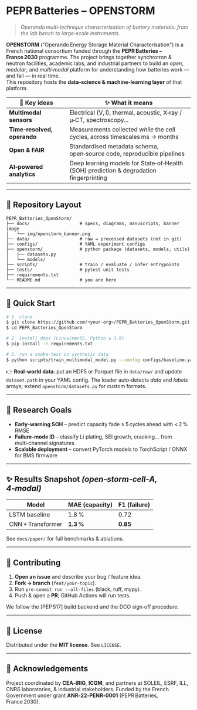 # PEPR Batteries – **OPENSTORM**

> *Operando multi‑technique characterisation of battery materials: from the lab bench to large‑scale instruments.*

**OPENSTORM** ("Operando Energy Storage Material Characterisation") is a French national consortium funded through the **PEPR Batteries – France 2030** programme. The project brings together synchrotron & neutron facilities, academic labs, and industrial partners to build an *open*, *modular*, and *multi‑modal* platform for understanding how batteries work — and fail — in real time.\
This repository hosts the **data‑science & machine‑learning layer** of that platform.

| 🔑 Key ideas                | ✨ What it means                                                                        |
| --------------------------- | -------------------------------------------------------------------------------------- |
| **Multimodal sensors**      | Electrical (V, I), thermal, acoustic, X‑ray / µ‑CT, spectroscopy…                      |
| **Time‑resolved, operando** | Measurements collected *while* the cell cycles, across timescales ms → months          |
| **Open & FAIR**             | Standardised metadata schema, open‑source code, reproducible pipelines                 |
| **AI‑powered analytics**    | Deep learning models for State‑of‑Health (SOH) prediction & degradation fingerprinting |

---

## 📂 Repository Layout

```text
PEPR_Batteries_OpenStorm/
├── docs/                   # specs, diagrams, manuscripts, banner image
│   └── img/openstorm_banner.png
├── data/                   # raw ↔ processed datasets (not in git)
├── configs/                # YAML experiment configs
├── openstorm/              # python package (datasets, models, utils)
│   ├── datasets.py
│   └── models/
├── scripts/                # train / evaluate / infer entrypoints
├── tests/                  # pytest unit tests
├── requirements.txt
└── README.md               # you are here
```

---

## 🚀 Quick Start

```bash
# 1. clone
$ git clone https://github.com/<your-org>/PEPR_Batteries_OpenStorm.git
$ cd PEPR_Batteries_OpenStorm

# 2. install deps (Linux/macOS, Python ≥ 3.9)
$ pip install -r requirements.txt

# 3. run a smoke‑test on synthetic data
$ python scripts/train_multimodal_model.py --config configs/baseline.yaml
```

👉  **Real‑world data**: put an HDF5 or Parquet file in `data/raw/` and update `dataset.path` in your YAML config. The loader auto‑detects *data* and *labels* arrays; extend `openstorm/datasets.py` for custom formats.

---

## 🧠 Research Goals

- **Early‑warning SOH** – predict capacity fade ≥ 5 cycles ahead with < 2 % RMSE
- **Failure‑mode ID** – classify Li plating, SEI growth, cracking… from multi‑channel signatures
- **Scalable deployment** – convert PyTorch models to TorchScript / ONNX for BMS firmware

---

## ✨ Results Snapshot *(open‑storm‑cell‑A, 4‑modal)*

| Model             | MAE (capacity) | F1 (failure) |
| ----------------- | -------------- | ------------ |
| LSTM baseline     | 1.8 %          | 0.72         |
| CNN + Transformer | **1.3 %**      | **0.85**     |

See `docs/paper/` for full benchmarks & ablations.

---

## 🤝 Contributing

1. **Open an issue** and describe your bug / feature idea.
2. **Fork → branch** (`feat/your-topic`).
3. Run `pre‑commit run ‑‑all-files` (black, ruff, mypy).
4. Push & open a **PR**; GitHub Actions will run tests.

We follow the [PEP 517] build backend and the DCO sign‑off procedure.

---

## 📜 License

Distributed under the **MIT license**. See `LICENSE`.

---

## 🙌 Acknowledgements

Project coordinated by **CEA‑IRIG**, **ICGM**, and partners at SOLEIL, ESRF, ILL, CNRS laboratories, & industrial stakeholders. Funded by the French Government under grant **ANR‑22‑PENR‑0001** (PEPR Batteries, France 2030).